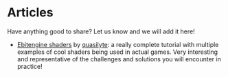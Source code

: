 # Articles

Have anything good to share? Let us know and we will add it here!

- [Ebitengine shaders](https://quasilyte.dev/blog/post/ebitengine-shaders/) by [quasilyte](https://github.com/quasilyte): a really complete tutorial with multiple examples of cool shaders being used in actual games. Very interesting and representative of the challenges and solutions you will encounter in practice!
